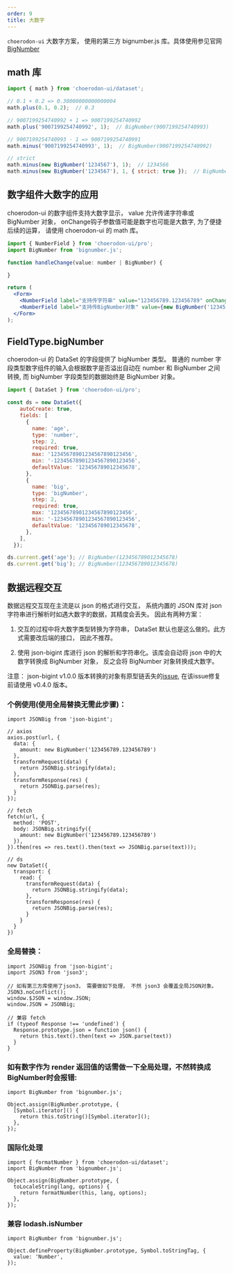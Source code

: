 ```yaml
---
order: 9
title: 大数字
---
```


`choerodon-ui` 大数字方案， 使用的第三方 bignumber.js 库。具体使用参见官网 [BigNumber](https://mikemcl.github.io/bignumber.js/)


## math 库

```jsx
import { math } from 'choerodon-ui/dataset';

// 0.1 + 0.2 => 0.30000000000000004
math.plus(0.1, 0.2);  // 0.3

// 9007199254740992 + 1 => 9007199254740992
math.plus('9007199254740992', 1);  // BigNumber(9007199254740993)

// 9007199254740993 - 1 => 9007199254740991
math.minus('9007199254740993', 1);  // BigNumber(9007199254740992)

// strict
math.minus(new BigNumber('1234567'), 1);  // 1234566
math.minus(new BigNumber('1234567'), 1, { strict: true });  // BigNumber(1234566)

```

## 数字组件大数字的应用

choerodon-ui 的数字组件支持大数字显示， value 允许传递字符串或 BigNumber 对象， onChange钩子参数值可能是数字也可能是大数字, 为了便捷后续的运算， 请使用 choerodon-ui 的 math 库。

```jsx
import { NumberField } from 'choerodon-ui/pro';
import BigNumber from 'bignumber.js';

function handleChange(value: number | BigNumber) {

}

return (
  <Form>
    <NumberField label="支持传字符串" value="123456789.123456789" onChange={handleChange}  />
    <NumberField label="支持传BigNumber对象" value={new BigNumber('123456789.123456789')} onChange={handleChange}  />
  </Form>
);
```

## FieldType.bigNumber

choerodon-ui 的 DataSet 的字段提供了 bigNumber 类型。
普通的 number 字段类型数字组件的输入会根据数字是否溢出自动在 number 和 BigNumber 之间转换, 而 bigNumber 字段类型的数据始终是 BigNumber 对象。

```jsx
import { DataSet } from 'choerodon-ui/pro';

const ds = new DataSet({
    autoCreate: true,
    fields: [
      {
        name: 'age',
        type: 'number',
        step: 2,
        required: true,
        max: '12345678901234567890123456',
        min: '-12345678901234567890123456',
        defaultValue: '123456789012345678',
      },
      {
        name: 'big',
        type: 'bigNumber',
        step: 2,
        required: true,
        max: '12345678901234567890123456',
        min: '-12345678901234567890123456',
        defaultValue: '123456789012345678',
      },
    ],
  });

ds.current.get('age'); // BigNumber(123456789012345678)
ds.current.get('big'); // BigNumber(123456789012345678)

```

## 数据远程交互

数据远程交互现在主流是以 json 的格式进行交互， 系统内置的 JSON 库对 json 字符串进行解析时如遇大数字的数据，其精度会丢失。
因此有两种方案：

1. 交互的过程中将大数字类型转换为字符串， DataSet 默认也是这么做的。此方式需要改后端的接口， 因此不推荐。

2. 使用 json-bigint 库进行 json 的解析和字符串化。该库会自动将 json 中的大数字转换成 BigNumber 对象， 反之会将 BigNumber 对象转换成大数字。

注意： json-bigint v1.0.0 版本转换的对象有原型链丢失的[issue](https://github.com/sidorares/json-bigint/issues/39),  在该issue修复前请使用 v0.4.0 版本。

### 个例使用(使用全局替换无需此步骤)：
```
import JSONBig from 'json-bigint';

// axios
axios.post(url, {
  data: {
    amount: new BigNumber('123456789.123456789')
  },
  transformRequest(data) {
    return JSONBig.stringify(data);
  },
  transformResponse(res) {
    return JSONBig.parse(res);
  }
});

// fetch
fetch(url, {
  method: 'POST',
  body: JSONBig.stringify({
    amount: new BigNumber('123456789.123456789')
  }),
}).then(res => res.text().then(text => JSONBig.parse(text)));

// ds
new DataSet({
  transport: {
    read: {
      transformRequest(data) {
        return JSONBig.stringify(data);
      },
      transformResponse(res) {
        return JSONBig.parse(res);
      }
    }
  }
})

```

### 全局替换：

```
import JSONBig from 'json-bigint';
import JSON3 from 'json3';

// 如有第三方库使用了json3， 需要做如下处理， 不然 json3 会覆盖全局JSON对象。
JSON3.noConflict();
window.$JSON = window.JSON;
window.JSON = JSONBig;

// 兼容 fetch
if (typeof Response !== 'undefined') {
  Response.prototype.json = function json() {
    return this.text().then(text => JSON.parse(text))
  }
}

```

### 如有数字作为 render 返回值的话需做一下全局处理，不然转换成BigNumber时会报错:

```
import BigNumber from 'bignumber.js';

Object.assign(BigNumber.prototype, {
  [Symbol.iterator]() {
    return this.toString()[Symbol.iterator]();
  },
});

```

### 国际化处理

```
import { formatNumber } from 'choerodon-ui/dataset';
import BigNumber from 'bignumber.js';

Object.assign(BigNumber.prototype, {
  toLocaleString(lang, options) {
    return formatNumber(this, lang, options);
  },
});

```

### 兼容 lodash.isNumber

```
import BigNumber from 'bignumber.js';

Object.defineProperty(BigNumber.prototype, Symbol.toStringTag, {
  value: 'Number',
});

```
